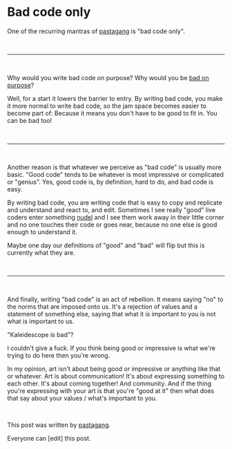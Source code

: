 # Bad code only

One of the recurring mantras of [pastagang](https://pastagang.cc) is "bad code only".

<br>

<hr>

<br>

Why would you write bad code on purpose? Why would you be [bad on purpose](https://www.todepond.com/wikiblogarden/shitpost)?

Well, for a start it lowers the barrier to entry. By writing bad code, you make it more normal to write bad code, so the jam space becomes easier to become part of: Because it means you don't have to be good to fit in. You can be bad too!

<br>

<hr>

<br>

Another reason is that whatever we perceive as "bad code" is usually more basic. "Good code" tends to be whatever is most impressive or complicated or "genius". Yes, good code is, by definition, hard to do, and bad code is easy.

By writing bad code, you are writing code that is easy to copy and replicate and understand and react to, and edit. Sometimes I see really "good" live coders enter something [nudel](https://nudel.cc) and I see them work away in their little corner and no one touches their code or goes near, because no one else is good enough to understand it.

Maybe one day our definitions of "good" and "bad" will flip but this is currently what they are. 

<br>

<hr>

<br>

And finally, writing "bad code" is an act of rebellion. It means saying "no" to the norms that are imposed onto us. It's a rejection of values and a statement of something else, saying that what it is important to you is not what is important to us. 

"Kaleidescope is bad"?

I couldn't give a fuck. If you think being good or impressive is what we're trying to do here then you're wrong. 

In my opinion, art isn't about being good or impressive or anything like that or whatever. Art is about communication! It's about expressing something to each other. It's about coming together! And community. And if the thing you're expressing with your art is that you're "good at it" then what does that say about your values / what's important to you. 

<br>

This post was written by [pastagang](/blog).

Everyone can [edit] this post.
